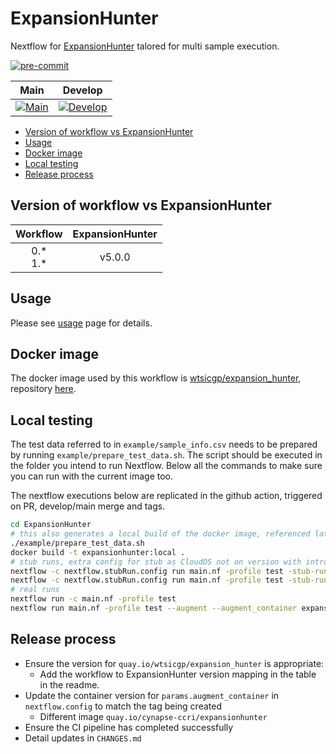 # ExpansionHunter <!-- omit in toc -->

Nextflow for [ExpansionHunter][eh-repo] talored for multi sample execution.

[![pre-commit](https://img.shields.io/badge/pre--commit-enabled-brightgreen?logo=pre-commit)](https://github.com/pre-commit/pre-commit)

|                Main                |               Develop               |
| :--------------------------------: | :---------------------------------: |
| [![Main][gha-main]][gha-main-view] | [![Develop][gha-dev]][gha-dev-view] |

- [Version of workflow vs ExpansionHunter](#version-of-workflow-vs-expansionhunter)
- [Usage](#usage)
- [Docker image](#docker-image)
- [Local testing](#local-testing)
- [Release process](#release-process)

## Version of workflow vs ExpansionHunter

|   Workflow   | ExpansionHunter |
| :----------: | :-------------: |
| 0.\*<br>1.\* |     v5.0.0      |

## Usage

Please see [usage][eh-nf-usage] page for details.

## Docker image

The docker image used by this workflow is [wtsicgp/expansion_hunter][quay-eh], repository [here][casm-repo].

## Local testing

The test data referred to in `example/sample_info.csv` needs to be prepared by running `example/prepare_test_data.sh`.
The script should be executed in the folder you intend to run Nextflow.  Below all the commands to make sure you can run
with the current image too.

The nextflow executions below are replicated in the github action, triggered on PR, develop/main merge and tags.

```bash
cd ExpansionHunter
# this also generates a local build of the docker image, referenced later
./example/prepare_test_data.sh
docker build -t expansionhunter:local .
# stub runs, extra config for stub as CloudOS not on version with introspection of relevant variable
nextflow -c nextflow.stubRun.config run main.nf -profile test -stub-run
nextflow -c nextflow.stubRun.config run main.nf -profile test -stub-run --augment --augment_container expansionhunter:local
# real runs
nextflow run -c main.nf -profile test
nextflow run main.nf -profile test --augment --augment_container expansionhunter:local
```

## Release process

- Ensure the version for `quay.io/wtsicgp/expansion_hunter` is appropriate:
  - Add the workflow to ExpansionHunter version mapping in the table in the readme.
- Update the container version for `params.augment_container` in `nextflow.config` to match the tag being created
  - Different image `quay.io/cynapse-ccri/expansionhunter`
- Ensure the CI pipeline has completed successfully
- Detail updates in `CHANGES.md`

<!-- links -->

[casm-repo]: https://github.com/cancerit/ExpansionHunter-docker
[eh-nf-usage]: docs/usage.md
[eh-repo]: https://github.com/Illumina/ExpansionHunter
[gha-dev]: https://github.com/cynapse-ccri/ExpansionHunter/actions/workflows/build.yaml/badge.svg?branch=develop
[gha-dev-view]: https://github.com/cynapse-ccri/ExpansionHunter/actions?query=branch%3Adevelop
[gha-main]: https://github.com/cynapse-ccri/ExpansionHunter/actions/workflows/build.yaml/badge.svg?branch=main
[gha-main-view]: https://github.com/cynapse-ccri/ExpansionHunter/actions?query=branch%3Amain
[quay-eh]: https://quay.io/repository/wtsicgp/expansion_hunter?tab=tags
